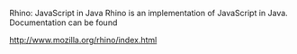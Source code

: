 Rhino: JavaScript in Java
Rhino is an implementation of JavaScript in Java. Documentation can be found 

http://www.mozilla.org/rhino/index.html

<!-- ***** BEGIN LICENSE BLOCK *****
   - Version: MPL 1.1/GPL 2.0
   -
   - The contents of this file are subject to the Mozilla Public License Version
   - 1.1 (the "License"); you may not use this file except in compliance with
   - the License. You may obtain a copy of the License at
   - http://www.mozilla.org/MPL/
   -
   - Software distributed under the License is distributed on an "AS IS" basis,
   - WITHOUT WARRANTY OF ANY KIND, either express or implied. See the License
   - for the specific language governing rights and limitations under the
   - License.
   -
   - The Original Code is Rhino code, released
   - May 6, 1999.
   -
   - The Initial Developer of the Original Code is
   - Netscape Communications Corporation.
   - Portions created by the Initial Developer are Copyright (C) 1998-1999
   - the Initial Developer. All Rights Reserved.
   -
   - Contributor(s):
   -   Norris Boyd
   -
   - Alternatively, the contents of this file may be used under the terms of
   - the GNU General Public License Version 2 or later (the "GPL"), in which
   - case the provisions of the GPL are applicable instead of those above. If
   - you wish to allow use of your version of this file only under the terms of
   - the GPL and not to allow others to use your version of this file under the
   - MPL, indicate your decision by deleting the provisions above and replacing
   - them with the notice and other provisions required by the GPL. If you do
   - not delete the provisions above, a recipient may use your version of this
   - file under either the MPL or the GPL.
   -
   - ***** END LICENSE BLOCK ***** -->
